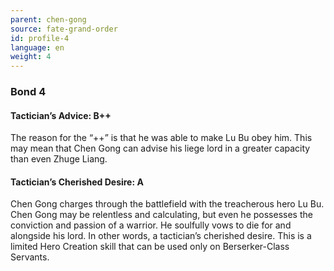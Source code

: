 ```yaml
---
parent: chen-gong
source: fate-grand-order
id: profile-4
language: en
weight: 4
---
```


### Bond 4

#### Tactician’s Advice: B++

The reason for the “++” is that he was able to make Lu Bu obey him.
This may mean that Chen Gong can advise his liege lord in a greater capacity than even Zhuge Liang.

#### Tactician’s Cherished Desire: A

Chen Gong charges through the battlefield with the treacherous hero Lu Bu. Chen Gong may be relentless and calculating, but even he possesses the conviction and passion of a warrior.
He soulfully vows to die for and alongside his lord. In other words, a tactician’s cherished desire.
This is a limited Hero Creation skill that can be used only on Berserker-Class Servants.
